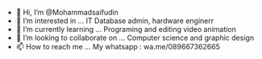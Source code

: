 - 👋 Hi, I’m @Mohammadsaifudin
- 👀 I’m interested in ... IT Database admin, hardware enginerr
- 🌱 I’m currently learning ... Programing and editing video animation
- 💞️ I’m looking to collaborate on ... Computer science and graphic design
- 📫 How to reach me ... My whatsapp : wa.me/089667362665

<!---
Mohammadsaifudin/Mohammadsaifudin is a ✨ special ✨ repository because its `README.md` (this file) appears on your GitHub profile.
You can click the Preview link to take a look at your changes.
--->

